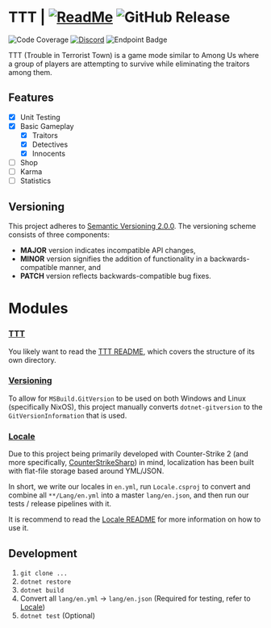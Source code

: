 # TTT | [![ReadMe](https://img.shields.io/badge/ReadMe-018EF5?logo=readme&logoColor=fff&style=for-the-badge)](./TTT/README.md) ![GitHub Release](https://img.shields.io/github/v/release/MSWS/TTT?style=for-the-badge)

![Code Coverage](https://img.shields.io/endpoint?url=https://gist.githubusercontent.com/MSWS/6289e1f34da3b70fbba5f84f5ffb25a1/raw/code-coverage.json)
[![Discord](https://img.shields.io/discord/623439460683481091?style=for-the-badge&logo=discord&label=Discord)](https://msws.xyz/s/discord)
![Endpoint Badge](https://img.shields.io/endpoint?url=https%3A%2F%2Fwaka.msws.xyz%2Fapi%2Fcompat%2Fshields%2Fv1%2Fmsws%2Fproject%3ATTT%2Finterval%3Aall_time%26label%3DAll%2520time%26color%3Dblue&style=for-the-badge&label=Dev%20Time)

TTT (Trouble in Terrorist Town) is a game mode similar to Among Us where a group of players are attempting to
survive while eliminating the traitors among them.

## Features

- [X] Unit Testing
- [X] Basic Gameplay
    - [X] Traitors
    - [X] Detectives
    - [X] Innocents
- [ ] Shop
- [ ] Karma
- [ ] Statistics

## Versioning

This project adheres to [Semantic Versioning 2.0.0](https://semver.org/spec/v2.0.0.html).
The versioning scheme consists of three components:

- **MAJOR** version indicates incompatible API changes,
- **MINOR** version signifies the addition of functionality in a backwards-compatible manner, and
- **PATCH** version reflects backwards-compatible bug fixes.

# Modules

### [TTT](./TTT)

You likely want to read the [TTT README](./TTT/README.md), which covers the structure of its own directory.

### [Versioning](./Versioning)

To allow for `MSBuild.GitVersion` to be used on both Windows and Linux (specifically NixOS), this project manually
converts `dotnet-gitversion` to the `GitVersionInformation` that is used.

### [Locale](./Locale)

Due to this project being primarily developed with Counter-Strike 2 (and more
specifically, [CounterStrikeSharp](https://github.com/roflmuffin/CounterStrikeSharp)) in mind, localization has been
built with flat-file storage based around YML/JSON.

In short, we write our locales in `en.yml`, run `Locale.csproj` to convert and combine all `**/Lang/en.yml` into a master
`lang/en.json`, and then run our tests / release pipelines with it.

It is recommend to read the [Locale README](./Locale/README.md) for more information on how to use it.

## Development

1. `git clone ...`
2. `dotnet restore`
3. `dotnet build`
4. Convert all `lang/en.yml` -> `lang/en.json` (Required for testing, refer to [Locale](./Locale/README.md))
5. `dotnet test` (Optional)
